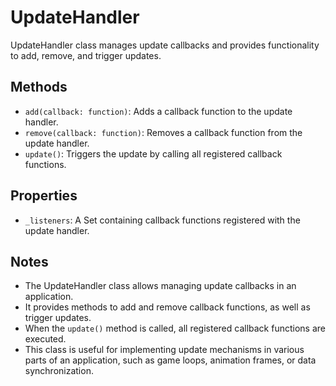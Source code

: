 # UpdateHandler

UpdateHandler class manages update callbacks and provides functionality to add, remove, and trigger updates.

## Methods

- `add(callback: function)`: Adds a callback function to the update handler.
- `remove(callback: function)`: Removes a callback function from the update handler.
- `update()`: Triggers the update by calling all registered callback functions.

## Properties

- `_listeners`: A Set containing callback functions registered with the update handler.

## Notes

- The UpdateHandler class allows managing update callbacks in an application.
- It provides methods to add and remove callback functions, as well as trigger updates.
- When the `update()` method is called, all registered callback functions are executed.
- This class is useful for implementing update mechanisms in various parts of an application, such as game loops, animation frames, or data synchronization.

